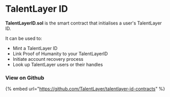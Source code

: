 # TalentLayer ID

**TalentLayerID.sol** is the smart contract that initialises a user's TalentLayer ID.

It can be used to:

* Mint a TalentLayer ID
* Link Proof of Humanity to your TalentLayerID
* Initiate account recovery process
* Look up TalentLayer users or their handles

### View on Github

{% embed url="https://github.com/TalentLayer/talentlayer-id-contracts" %}


